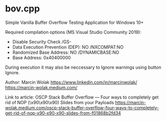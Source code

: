 # bov.cpp
Simple Vanilla Buffer Overflow Testing Application for Windows 10+

Required compilation options (MS Visual Studio Community 2019):

- Disable Security Check /GS-
- Data Execution Prevention (DEP): NO /NXCOMPAT:NO
- Randomized Base Address: NO /DYNAMICBASE:NO
- Base Address: 0x40400000

During execution it may also be neccessary to Ignore warnings using button Ignore.

Author: Marcin Wolak
https://www.linkedin.com/in/marcinwolak/
https://marcin-wolak.medium.com/

Link to article: OSCP Stack Buffer Overflow — Four ways to completely get rid of NOP (\x90\x90\x90) Slides from your Payloads
https://marcin-wolak.medium.com/oscp-stack-buffer-overflow-four-ways-to-completely-get-rid-of-nop-x90-x90-x90-slides-from-f01868b2fd34
